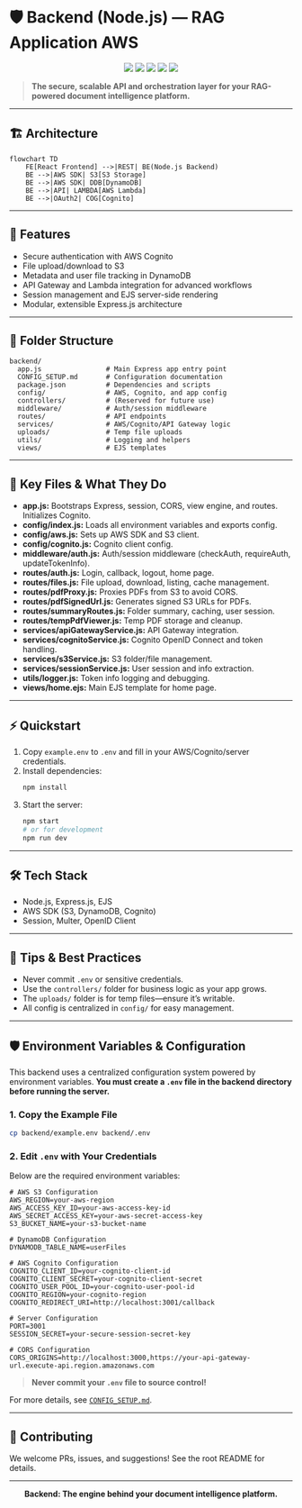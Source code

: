 # 🛡️ Backend (Node.js) — RAG Application AWS

<p align="center">
  <img src="https://img.shields.io/badge/Node.js-Express-green?logo=node.js" />
  <img src="https://img.shields.io/badge/AWS-SDK-orange?logo=amazon-aws" />
  <img src="https://img.shields.io/badge/Cognito-Auth-purple?logo=amazon-aws" />
  <img src="https://img.shields.io/badge/S3-Storage-yellow?logo=amazon-aws" />
  <img src="https://img.shields.io/badge/DynamoDB-Database-4B0082?logo=amazon-dynamodb" />
</p>

> **The secure, scalable API and orchestration layer for your RAG-powered document intelligence platform.**

---

## 🏗️ Architecture

```mermaid
flowchart TD
    FE[React Frontend] -->|REST| BE(Node.js Backend)
    BE -->|AWS SDK| S3[S3 Storage]
    BE -->|AWS SDK| DDB[DynamoDB]
    BE -->|API| LAMBDA[AWS Lambda]
    BE -->|OAuth2| COG[Cognito]
```

---

## 🚀 Features
- Secure authentication with AWS Cognito
- File upload/download to S3
- Metadata and user file tracking in DynamoDB
- API Gateway and Lambda integration for advanced workflows
- Session management and EJS server-side rendering
- Modular, extensible Express.js architecture

---

## 📂 Folder Structure

```
backend/
  app.js                # Main Express app entry point
  CONFIG_SETUP.md       # Configuration documentation
  package.json          # Dependencies and scripts
  config/               # AWS, Cognito, and app config
  controllers/          # (Reserved for future use)
  middleware/           # Auth/session middleware
  routes/               # API endpoints
  services/             # AWS/Cognito/API Gateway logic
  uploads/              # Temp file uploads
  utils/                # Logging and helpers
  views/                # EJS templates
```

---

## 🧩 Key Files & What They Do
- **app.js:** Bootstraps Express, session, CORS, view engine, and routes. Initializes Cognito.
- **config/index.js:** Loads all environment variables and exports config.
- **config/aws.js:** Sets up AWS SDK and S3 client.
- **config/cognito.js:** Cognito client config.
- **middleware/auth.js:** Auth/session middleware (checkAuth, requireAuth, updateTokenInfo).
- **routes/auth.js:** Login, callback, logout, home page.
- **routes/files.js:** File upload, download, listing, cache management.
- **routes/pdfProxy.js:** Proxies PDFs from S3 to avoid CORS.
- **routes/pdfSignedUrl.js:** Generates signed S3 URLs for PDFs.
- **routes/summaryRoutes.js:** Folder summary, caching, user session.
- **routes/tempPdfViewer.js:** Temp PDF storage and cleanup.
- **services/apiGatewayService.js:** API Gateway integration.
- **services/cognitoService.js:** Cognito OpenID Connect and token handling.
- **services/s3Service.js:** S3 folder/file management.
- **services/sessionService.js:** User session and info extraction.
- **utils/logger.js:** Token info logging and debugging.
- **views/home.ejs:** Main EJS template for home page.

---

## ⚡ Quickstart
1. Copy `example.env` to `.env` and fill in your AWS/Cognito/server credentials.
2. Install dependencies:
   ```sh
   npm install
   ```
3. Start the server:
   ```sh
   npm start
   # or for development
   npm run dev
   ```

---

## 🛠️ Tech Stack
- Node.js, Express.js, EJS
- AWS SDK (S3, DynamoDB, Cognito)
- Session, Multer, OpenID Client

---

## 📝 Tips & Best Practices
- Never commit `.env` or sensitive credentials.
- Use the `controllers/` folder for business logic as your app grows.
- The `uploads/` folder is for temp files—ensure it’s writable.
- All config is centralized in `config/` for easy management.

---

## 🛡️ Environment Variables & Configuration

This backend uses a centralized configuration system powered by environment variables. **You must create a `.env` file in the backend directory before running the server.**

### 1. Copy the Example File
```sh
cp backend/example.env backend/.env
```

### 2. Edit `.env` with Your Credentials
Below are the required environment variables:
```env
# AWS S3 Configuration
AWS_REGION=your-aws-region
AWS_ACCESS_KEY_ID=your-aws-access-key-id
AWS_SECRET_ACCESS_KEY=your-aws-secret-access-key
S3_BUCKET_NAME=your-s3-bucket-name

# DynamoDB Configuration
DYNAMODB_TABLE_NAME=userFiles

# AWS Cognito Configuration
COGNITO_CLIENT_ID=your-cognito-client-id
COGNITO_CLIENT_SECRET=your-cognito-client-secret
COGNITO_USER_POOL_ID=your-cognito-user-pool-id
COGNITO_REGION=your-cognito-region
COGNITO_REDIRECT_URI=http://localhost:3001/callback

# Server Configuration
PORT=3001
SESSION_SECRET=your-secure-session-secret-key

# CORS Configuration
CORS_ORIGINS=http://localhost:3000,https://your-api-gateway-url.execute-api.region.amazonaws.com
```

> **Never commit your `.env` file to source control!**

For more details, see [`CONFIG_SETUP.md`](./CONFIG_SETUP.md).

---

## 🤝 Contributing
We welcome PRs, issues, and suggestions! See the root README for details.

---

<p align="center"><b>Backend: The engine behind your document intelligence platform.</b></p>
